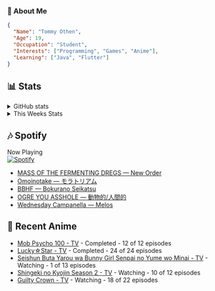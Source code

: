 ### 👋 About Me
```json
{
  "Name": "Tommy Othen",
  "Age": 19,
  "Occupation": "Student",
  "Interests": ["Programming", "Games", "Anime"],
  "Learning": ["Java", "Flutter"]
}
```

## 📊 Stats
<details>
  <summary>GitHub stats</summary>
  <a href="https://github.com/anuraghazra/github-readme-stats">
    <img src="https://github-readme-stats.vercel.app/api?username=DaSushiAsian&show_icons=true&count_private=true&hide=prs,issues">
  </a>
</details>

<details>
  <summary>This Weeks Stats</summary>
  <a href="https://github.com/anuraghazra/github-readme-stats">
    <img src="https://github-readme-stats.vercel.app/api/wakatime?username=DaSushiAsian&cache_seconds=1800&custom_title=Top Languages">
  </a>
</details>

## 🎶 Spotify
Now Playing\
[![Spotify](https://novatorem-dasushiasian.vercel.app/api/spotify)](https://open.spotify.com/user/g90805640970)
<!-- LASTFM:START -->
* [MASS OF THE FERMENTING DREGS — New Order](https://www.last.fm/music/MASS+OF+THE+FERMENTING+DREGS/_/New+Order)
* [Omoinotake — モラトリアム](https://www.last.fm/music/Omoinotake/_/%E3%83%A2%E3%83%A9%E3%83%88%E3%83%AA%E3%82%A2%E3%83%A0)
* [BBHF — Bokurano Seikatsu](https://www.last.fm/music/BBHF/_/Bokurano+Seikatsu)
* [OGRE YOU ASSHOLE — 動物的/人間的](https://www.last.fm/music/OGRE+YOU+ASSHOLE/_/%E5%8B%95%E7%89%A9%E7%9A%84%2F%E4%BA%BA%E9%96%93%E7%9A%84)
* [Wednesday Campanella — Melos](https://www.last.fm/music/Wednesday+Campanella/_/Melos)<!-- LASTFM:END -->

## 🗻 Recent Anime
<!-- ANIME-LIST:START -->
* [Mob Psycho 100 - TV](https://myanimelist.net/anime/32182/Mob_Psycho_100) - Completed - 12 of 12 episodes
* [Lucky☆Star - TV](https://myanimelist.net/anime/1887/Lucky☆Star) - Completed - 24 of 24 episodes
* [Seishun Buta Yarou wa Bunny Girl Senpai no Yume wo Minai - TV](https://myanimelist.net/anime/37450/Seishun_Buta_Yarou_wa_Bunny_Girl_Senpai_no_Yume_wo_Minai) - Watching - 1 of 13 episodes
* [Shingeki no Kyojin Season 2 - TV](https://myanimelist.net/anime/25777/Shingeki_no_Kyojin_Season_2) - Watching - 10 of 12 episodes
* [Guilty Crown - TV](https://myanimelist.net/anime/10793/Guilty_Crown) - Watching - 18 of 22 episodes<!-- ANIME-LIST:END -->